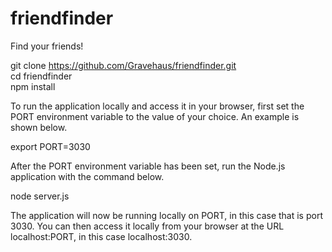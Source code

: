 # friendfinder
Find your friends!

git clone https://github.com/Gravehaus/friendfinder.git
<br>
cd friendfinder
<br>
npm install


To run the application locally and access it in your browser, first set the PORT environment variable to the value of your choice. An example is shown below.

export PORT=3030

After the PORT environment variable has been set, run the Node.js application with the command below.

node server.js

The application will now be running locally on PORT, in this case that is port 3030. You can then access it locally from your browser at the URL localhost:PORT, in this case localhost:3030.